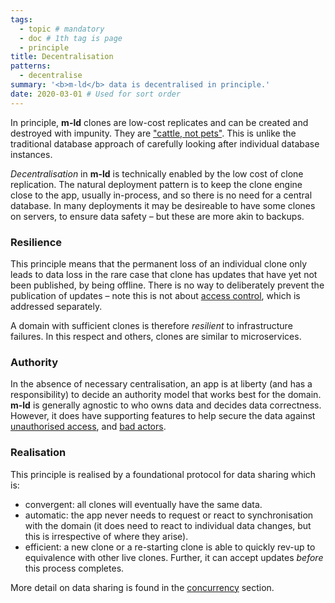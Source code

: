 ```yaml
---
tags:
  - topic # mandatory
  - doc # 1th tag is page
  - principle
title: Decentralisation
patterns:
  - decentralise
summary: '<b>m-ld</b> data is decentralised in principle.'
date: 2020-03-01 # Used for sort order
---
```

In principle, **m-ld** clones are low-cost replicates and can be created and
destroyed with impunity. They are
["cattle,&nbsp;not&nbsp;pets"](http://cloudscaling.com/blog/cloud-computing/the-history-of-pets-vs-cattle/).
This is unlike the traditional database approach of carefully looking after
individual database instances.

*Decentralisation* in **m-ld** is technically enabled by the low cost of clone
replication. The natural deployment pattern is to keep the clone engine close to
the app, usually in-process, and so there is no need for a central database. In
many deployments it may be desireable to have some clones on servers, to ensure
data safety – but these are more akin to backups.

### Resilience
This principle means that the permanent loss of an individual clone only leads
to data loss in the rare case that clone has updates that have yet not been
published, by being offline. There is no way to deliberately prevent the
publication of updates – note this is not about
[access&nbsp;control](/doc/#access-control), which is addressed separately.

A domain with sufficient clones is therefore *resilient* to infrastructure
failures. In this respect and others, clones are similar to microservices.

### Authority
In the absence of necessary centralisation, an app is at liberty (and has a
responsibility) to decide an authority model that works best for the domain.
**m-ld** is generally agnostic to who owns data and decides data correctness.
However, it does have supporting features to help secure the data against
[unauthorised&nbsp;access](/doc/#access-control), and
[bad&nbsp;actors](/doc/#concurrency).

### Realisation
This principle is realised by a foundational protocol for data sharing which
is:
- convergent: all clones will eventually have the same data.
- automatic: the app never needs to request or react to synchronisation with the
  domain (it does need to react to individual data changes, but this is
  irrespective of where they arise).
- efficient: a new clone or a re-starting clone is able to quickly rev-up to
  equivalence with other live clones. Further, it can accept updates *before*
  this process completes.

More detail on data sharing is found in the [concurrency](/doc/#concurrency)
section.